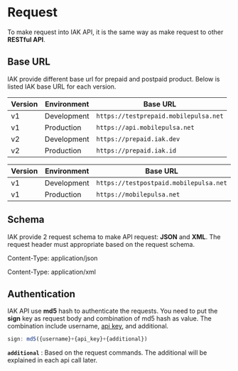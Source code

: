 # Request

To make request into IAK API, it is the same way as make request to other **RESTful API**.

## Base URL

IAK provide different base url for prepaid and postpaid product. Below is listed IAK base URL for each version.

<!--
type: tab
title: Prepaid
-->

Version | Environment | Base URL 
---------|----------|---------
 v1 | Development | `https://testprepaid.mobilepulsa.net`
 v1 | Production | `https://api.mobilepulsa.net`
 v2 | Development | `https://prepaid.iak.dev`
 v2 | Production | `https://prepaid.iak.id`

<!--
type: tab
title: Postpaid
-->

Version | Environment | Base URL 
---------|----------|---------
 v1 | Development | `https://testpostpaid.mobilepulsa.net`
 v1 | Production | `https://mobilepulsa.net`

<!-- type: tab-end -->

## Schema

IAK provide 2 request schema to make API request: **JSON** and **XML**. The request header must appropriate based on the request schema.


<!--
type: tab
title: JSON
-->

Content-Type: application/json

<!--
type: tab
title: XML
-->

Content-Type: application/xml

<!-- type: tab-end -->

## Authentication

IAK API use **md5** hash to authenticate the requests. You need to put the **sign** key as request body and combination of md5 hash as value. The combination include username, [api key](developer-documentation/docs/integration/api-key.md), and additional.

```javascript
sign: md5({username}+{api_key}+{additional})
```

**`additional`** : Based on the request commands. The additional will be explained in each api call later.

